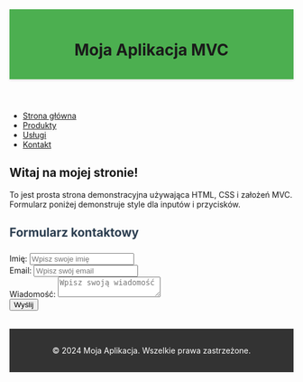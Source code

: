 <!DOCTYPE html>
<html lang="pl">
<head>
    <meta charset="UTF-8">
    <meta name="viewport" content="width=device-width, initial-scale=1.0">
    <title>Proste Style MVC</title>
    <link href="https://fonts.googleapis.com/css2?family=Open+Sans:wght@400;700&display=swap" rel="stylesheet">
    <style>
        header {
            background-color: #4CAF50; /* Zielony nagłówek, bardziej stonowany */
            padding: 1rem 0;
            text-align: center;
            box-shadow: 0 2px 4px rgba(0, 0, 0, 0.1); /* Delikatny cień pod nagłówkiem */
        }
        form h2 {
            margin-bottom: 1.5rem; /* Większy odstęp pod tytułem formularza */
            color: #2C3E50; /* Ciemniejszy kolor tytułu formularza */
        }
        footer {
            background-color: #333;
            color: white;
            text-align: center;
            padding: 1rem 0;
            margin-top: 2rem; /* Dodano margines górny */
        }
        /* Style dla małych ekranów (telefony) */
        @media (max-width: 768px) {
            nav ul {
                flex-direction: column; /* Linki nawigacyjne w kolumnie na małych ekranach */
                gap: 0.5rem; /* Zmniejszony odstęp między linkami na małych ekranach */
            }
            nav ul li {
                margin: 0.5rem 0; /* Dodano margines dla każdego elementu listy */
            }
            form {
                padding: 1.5rem; /* Zmniejszono padding formularza na małych ekranach */
            }
            header h1{
               font-size: 1.8rem; /* Zmniejszono font nagłówka na małych ekranach */
            }
            .form-group label{
                font-size: 0.9rem;
            }
            .form-control{
                font-size: 0.9rem;
                padding: 0.5rem;
            }
            .btn{
                font-size: 1rem;
                padding: 0.75rem 1rem;
            }
        }
    </style>

</head>
<body>
    <header>
        <h1>Moja Aplikacja MVC</h1>
    </header>
    <nav>
        <ul>
            <li><a href="#">Strona główna</a></li>
            <li><a href="#">Produkty</a></li>
            <li><a href="#">Usługi</a></li>
            <li><a href="#">Kontakt</a></li>
        </ul>
    </nav>
    <main>
        <h2>Witaj na mojej stronie!</h2>
        <p>To jest prosta strona demonstracyjna używająca HTML, CSS i założeń MVC. Formularz poniżej demonstruje style dla inputów i przycisków.</p>
        <form>
            <h2>Formularz kontaktowy</h2>
            <div class="form-group">
                <label for="name">Imię:</label>
                <input type="text" id="name" name="name" class="form-control" placeholder="Wpisz swoje imię">
            </div>
            <div class="form-group">
                <label for="email">Email:</label>
                <input type="email" id="email" name="email" class="form-control" placeholder="Wpisz swój email">
            </div>
            <div class="form-group">
                <label for="message">Wiadomość:</label>
                <textarea id="message" name="message" class="form-control" placeholder="Wpisz swoją wiadomość"></textarea>
            </div>
            <button type="submit" class="btn">Wyślij</button>
        </form>
    </main>
    <footer>
        <p>&copy; 2024 Moja Aplikacja. Wszelkie prawa zastrzeżone.</p>
    </footer>
</body>
</html>

